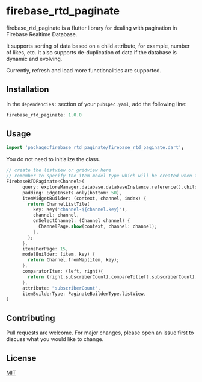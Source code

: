 # firebase_rtd_paginate

firebase_rtd_paginate is a flutter library for dealing with pagination in Firebase Realtime Database.

It supports sorting of data based on a child attribute, for example, number of likes, etc. It also supports de-duplication of data if the database is dynamic and evolving.

Currently, refresh and load more functionalities are supported.

## Installation

In the ```dependencies:``` section of your ```pubspec.yaml```, add the following line:

```python
firebase_rtd_paginate: 1.0.0
```


## Usage

```dart
import 'package:firebase_rtd_paginate/firebase_rtd_paginate.dart';
```
You do not need to initialize the class.

```dart
// create the listview or gridview here
// remember to specify the item model type which will be created when fetched from the database
FirebaseRTDPaginate<Channel>(
      query: exploreManager.database.databaseInstance.reference().child("ChannelsMetadata"),
      padding: EdgeInsets.only(bottom: 50),
      itemWidgetBuilder: (context, channel, index) {
        return ChannelListTile(
          key: Key('channel-${channel.key}'),
          channel: channel,
          onSelectChannel: (Channel channel) {
            ChannelPage.show(context, channel: channel);
          },
        );
      },
      itemsPerPage: 15,
      modelBuilder: (item, key) {
        return Channel.fromMap(item, key);
      },
      comparatorItem: (left, right){
        return (right.subscriberCount).compareTo(left.subscriberCount);
      },
      attribute: "subscriberCount",
      itemBuilderType: PaginateBuilderType.listView,
)
```

## Contributing
Pull requests are welcome. For major changes, please open an issue first to discuss what you would like to change.

## License
[MIT](https://choosealicense.com/licenses/mit/)
